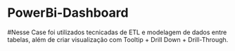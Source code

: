 # PowerBi-Dashboard 
#Nesse Case foi utilizados tecnicadas de ETL e modelagem de dados entre tabelas, além  de  criar visualização com Tooltip + Drill Down + Drill-Through.
